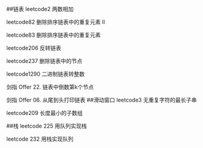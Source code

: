 ##链表
leetcode2 两数相加

leetcode82 删除排序链表中的重复元素 II  

leetcode83 删除排序链表中的重复元素

leetcode206 反转链表

leetcode237 删除链表中的节点

leetcode1290 二进制链表转整数  


剑指 Offer 22. 链表中倒数第k个节点

剑指 Offer 06. 从尾到头打印链表
##滑动窗口
leetcode3 无重复字符的最长子串  

leetcode209 长度最小的子数组

##栈
leetcode 225 用队列实现栈

leetcode 232 用栈实现队列
